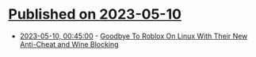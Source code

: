 # [Published on 2023-05-10](index.md)

* [2023-05-10, 00:45:00](https://linux.slashdot.org/story/23/05/09/225243/goodbye-to-roblox-on-linux-with-their-new-anti-cheat-and-wine-blocking?utm_source=rss1.0mainlinkanon&utm_medium=feed) - [Goodbye To Roblox On Linux With Their New Anti-Cheat and Wine Blocking](https://linux.slashdot.org/story/23/05/09/225243/goodbye-to-roblox-on-linux-with-their-new-anti-cheat-and-wine-blocking?utm_source=rss1.0mainlinkanon&utm_medium=feed)
